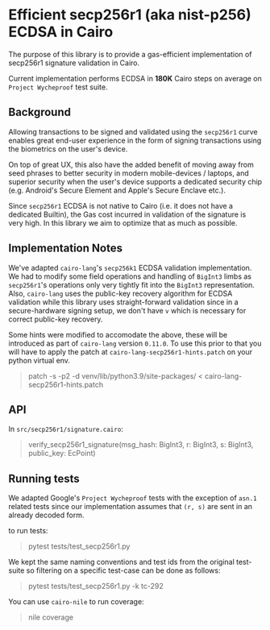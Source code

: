 # Efficient secp256r1 (aka nist-p256) ECDSA in Cairo

The purpose of this library is to provide a gas-efficient implementation of secp256r1 signature validation in Cairo.

Current implementation performs ECDSA in **180K** Cairo steps on average on `Project Wycheproof` test suite.

## Background

Allowing transactions to be signed and validated using the `secp256r1` curve enables great end-user experience in the form of signing transactions using the biometrics on the user's device.

On top of great UX, this also have the added benefit of moving away from seed phrases to better security in modern mobile-devices / laptops, and superior security when the user's device supports a dedicated security chip (e.g. Android's Secure Element and Apple's Secure Enclave etc.).

Since `secp256r1` ECDSA is not native to Cairo (i.e. it does not have a dedicated Builtin), the Gas cost incurred in validation of the signature is very high. In this library we aim to optimize that as much as possible.

## Implementation Notes

We've adapted `cairo-lang`'s `secp256k1` ECDSA validation implementation. We had to modify some field operations and
handling of `BigInt3` limbs as `secp256r1`'s operations only very tightly fit into the `BigInt3` representation.
Also, `cairo-lang` uses the public-key recovery algorithm for ECDSA validation while this library uses straight-forward validation since in a secure-hardware signing setup, we don't have `v` which is necessary for correct public-key recovery.

Some hints were modified to accomodate the above, these will be introduced as part of `cairo-lang` version `0.11.0`. To use this prior to that you will have to apply the patch at `cairo-lang-secp256r1-hints.patch` on your python virtual env.

> patch -s -p2 -d venv/lib/python3.9/site-packages/ < cairo-lang-secp256r1-hints.patch

## API

In `src/secp256r1/signature.cairo`:

> verify_secp256r1_signature(msg_hash: BigInt3, r: BigInt3, s: BigInt3, public_key: EcPoint)

## Running tests

We adapted Google's `Project Wycheproof` tests with the exception of `asn.1` related tests since our implementation assumes that `(r, s)` are sent in an already decoded form.

to run tests:

> pytest tests/test_secp256r1.py

We kept the same naming conventions and test ids from the original test-suite so filtering on a specific test-case can be done as follows:

> pytest tests/test_secp256r1.py -k tc-292

You can use `cairo-nile` to run coverage:

> nile coverage
